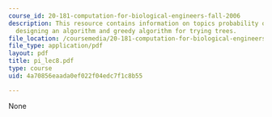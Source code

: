 ```yaml
---
course_id: 20-181-computation-for-biological-engineers-fall-2006
description: This resource contains information on topics probability of a tree, marginalizing,
  designing an algorithm and greedy algorithm for trying trees.
file_location: /coursemedia/20-181-computation-for-biological-engineers-fall-2006/4a70856eaada0ef022f04edc7f1c8b55_pi_lec8.pdf
file_type: application/pdf
layout: pdf
title: pi_lec8.pdf
type: course
uid: 4a70856eaada0ef022f04edc7f1c8b55

---
```

None
